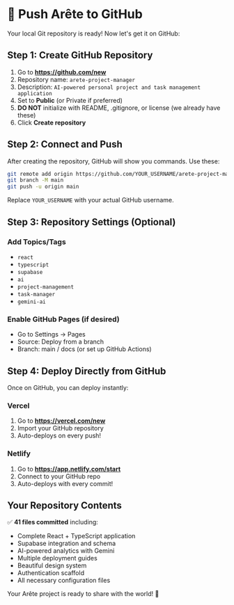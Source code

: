 # 🚀 Push Arête to GitHub

Your local Git repository is ready! Now let's get it on GitHub:

## Step 1: Create GitHub Repository

1. Go to **https://github.com/new**
2. Repository name: `arete-project-manager`
3. Description: `AI-powered personal project and task management application`
4. Set to **Public** (or Private if preferred)
5. **DO NOT** initialize with README, .gitignore, or license (we already have these)
6. Click **Create repository**

## Step 2: Connect and Push

After creating the repository, GitHub will show you commands. Use these:

```bash
git remote add origin https://github.com/YOUR_USERNAME/arete-project-manager.git
git branch -M main
git push -u origin main
```

Replace `YOUR_USERNAME` with your actual GitHub username.

## Step 3: Repository Settings (Optional)

### Add Topics/Tags
- `react`
- `typescript`
- `supabase`
- `ai`
- `project-management`
- `task-manager`
- `gemini-ai`

### Enable GitHub Pages (if desired)
- Go to Settings → Pages
- Source: Deploy from a branch
- Branch: main / docs (or set up GitHub Actions)

## Step 4: Deploy Directly from GitHub

Once on GitHub, you can deploy instantly:

### Vercel
1. Go to **https://vercel.com/new**
2. Import your GitHub repository
3. Auto-deploys on every push!

### Netlify
1. Go to **https://app.netlify.com/start**
2. Connect to your GitHub repo
3. Auto-deploys with every commit!

## Your Repository Contents

✅ **41 files committed** including:
- Complete React + TypeScript application
- Supabase integration and schema
- AI-powered analytics with Gemini
- Multiple deployment guides
- Beautiful design system
- Authentication scaffold
- All necessary configuration files

Your Arête project is ready to share with the world! 🎉
